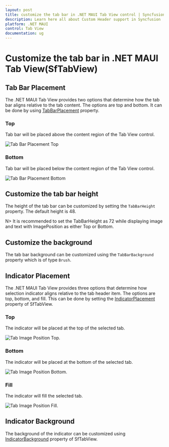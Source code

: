```yaml
---
layout: post
title: customize the tab bar in .NET MAUI Tab View control | Syncfusion
description: Learn here all about Custom Header support in Syncfusion .NET MAUI Tab View(SfTabView) control and more.
platform: .NET MAUI
control: Tab View
documentation: ug
---
```


# Customize the tab bar in .NET MAUI Tab View(SfTabView)

## Tab Bar Placement

The .NET MAUI Tab View provides two options that determine how the tab bar aligns relative to the tab content. The options are top and bottom. It can be done by using [TabBarPlacement](https://npmci.syncfusion.com/maui/api/development/maui-tabview/api/Syncfusion.Maui.TabView.SfTabView.html#Syncfusion_Maui_TabView_SfTabView_TabBarPlacement) property.

### Top

Tab bar will be placed above the content region of the Tab View control.

![Tab Bar Placement Top](images/tab-view/Tab-bar-Placement-Top.png) 

### Bottom

Tab bar will be placed below the content region of the Tab View control. 

![Tab Bar Placement Bottom](images/tab-view/Tab-bar-Placement-Bottom.png) 

## Customize the tab bar height

The height of the tab bar can be customized by setting the `TabBarHeight` property. The default height is 48.

N> It is recommended to set the TabBarHeight as 72 while displaying image and text with ImagePosition as either Top or Bottom.

## Customize the background

The tab bar background can be customized using the `TabBarBackground` property which is of type `Brush`.

## Indicator Placement

The .NET MAUI Tab View provides three options that determine how selection indicator aligns relative to the tab header item. The options are top, bottom, and fill. This can be done by setting the [IndicatorPlacement](https://npmci.syncfusion.com/maui/api/development/maui-tabview/api/Syncfusion.Maui.TabView.SfTabView.html#Syncfusion_Maui_TabView_SfTabView_IndicatorPlacement) property of SfTabView.

### Top

The indicator will be placed at the top of the selected tab.

![Tab Image Position Top.](images/tab-view/Selection-Indicator-placement-Top.png) 

### Bottom

The indicator will be placed at the bottom of the selected tab.

![Tab Image Position Bottom.](images/tab-view/Selection-Indicator-placement-Bottom.png) 

### Fill

The indicator will fill the selected tab.

![Tab Image Position Fill.](images/tab-view/Selection-Indicator-placement-Fill.png) 

## Indicator Background

The background of the indicator can be customized using [IndicatorBackground](https://npmci.syncfusion.com/maui/api/development/maui-tabview/api/Syncfusion.Maui.TabView.SfTabView.html#Syncfusion_Maui_TabView_SfTabView_IndicatorBackground) property of SfTabView.